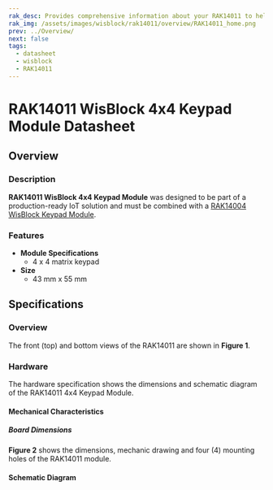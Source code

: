 ```yaml
---
rak_desc: Provides comprehensive information about your RAK14011 to help you use it. This information includes technical specifications, characteristics, and requirements, and it also discusses the device components.
rak_img: /assets/images/wisblock/rak14011/overview/RAK14011_home.png
prev: ../Overview/
next: false
tags:
  - datasheet
  - wisblock
  - RAK14011
---
```


# RAK14011 WisBlock 4x4 Keypad Module Datasheet

## Overview

### Description


**RAK14011 WisBlock 4x4 Keypad Module** was designed to be part of a production-ready IoT solution and must be combined with a [RAK14004 WisBlock Keypad Module](/Product-Categories/WisBlock/RAK1400/). 


### Features

* **Module Specifications** 
  * 4 x 4 matrix keypad
* **Size**    
  * 43&nbsp;mm x 55&nbsp;mm  

## Specifications

### Overview

The front (top) and bottom views of the RAK14011 are shown in **Figure 1**.

<rk-img
  src="/assets/images/wisblock/rak14011/datasheet/RAK14011_Overview.png"
  width="40%"
  caption="RAK14011 top and bottom view"
/>


### Hardware

The hardware specification shows the dimensions and schematic diagram of the RAK14011 4x4 Keypad Module.

#### Mechanical Characteristics

##### Board Dimensions

**Figure 2** shows the dimensions, mechanic drawing and four (4) mounting holes of the RAK14011 module.

<rk-img
  src="/assets/images/wisblock/rak14011/datasheet/image-20210728172006507.png"
  width="50%"
  caption="RAK14011 Mechanical Dimensions"
/>


#### Schematic Diagram

<rk-img
  src="/assets/images/wisblock/rak14011/datasheet/image-20210728172209108.png"
  width="80%"
  caption="RAK14011 Schematic Diagram"
/>

<!-- 
##### Matrixes Buttons Module Connector

**J2** Matrixes Buttons connector is used to connect RAK14004 to matrixes buttons modules such as RAK14009, RAK14010, RAK14011.

<rk-img
  src="/assets/images/wisblock/rak14004/datasheet/image-20210728143632190.png"
  width="70%"
  caption="Matrix Buttons Connector"
/>

-->